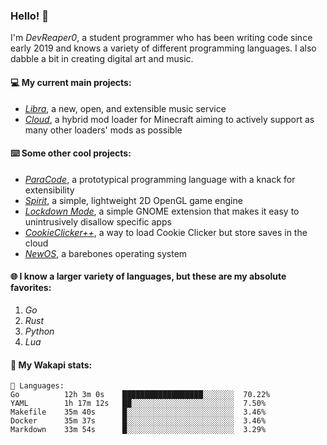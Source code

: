 ### Hello! 👋

I'm _DevReaper0_, a student programmer who has been writing code since early 2019 and knows a variety of different programming languages. I also dabble a bit in creating digital art and music.

#### 💻 My current main projects:

-   _[Libra](https://github.com/LibraMusic)_, a new, open, and extensible music service
-   _[Cloud](https://github.com/CloudLoaderMC/CloudLoader)_, a hybrid mod loader for Minecraft aiming to actively support as many other loaders' mods as possible

#### ⌨️ Some other cool projects:

-   _[ParaCode](https://github.com/ParaCodeLang/ParaCode)_, a prototypical programming language with a knack for extensibility
-   _[Spirit](https://gitlab.com/DevReaper0/SpiritEngine)_, a simple, lightweight 2D OpenGL game engine
-   _[Lockdown Mode](https://github.com/DevReaper0/GNOME-LockdownMode)_, a simple GNOME extension that makes it easy to unintrusively disallow specific apps
-   _[CookieClicker++](https://github.com/DevReaper0/CookieClickerPlusPlus)_, a way to load Cookie Clicker but store saves in the cloud
-   _[NewOS](https://github.com/DevReaper0/NewOS)_, a barebones operating system

#### 🌐 I know a larger variety of languages, but these are my absolute favorites:

1. _Go_
2. _Rust_
3. _Python_
4. _Lua_

#### 📡 My Wakapi stats:

```text
💾 Languages:
Go          12h 3m 0s    ██████████████████░░░░░░░  70.22%
YAML        1h 17m 12s   ██░░░░░░░░░░░░░░░░░░░░░░░  7.50%
Makefile    35m 40s      █░░░░░░░░░░░░░░░░░░░░░░░░  3.46%
Docker      35m 37s      █░░░░░░░░░░░░░░░░░░░░░░░░  3.46%
Markdown    33m 54s      █░░░░░░░░░░░░░░░░░░░░░░░░  3.29%
```
